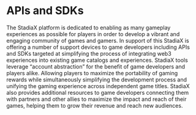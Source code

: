 # APIs and SDKs

The StadiaX platform is dedicated to enabling as many gameplay experiences as possible for players in order to develop a vibrant and engaging community of games and gamers. In support of this StadiaX is offering a number of support devices to game developers including APIs and SDKs targeted at simplifying the process of integrating web3 experiences into existing game catalogs and experiences. StadiaX tools leverage “account abstraction” for the benefit of game developers and players alike. Allowing players to maximize the portability of gaming rewards while simultaneously simplifying the development process and unifying the gaming experience across independent game titles. StadiaX also provides additional resources to game developers connecting them with partners and other allies to maximize the impact and reach of their games, helping them to grow their revenue and reach new audiences.
